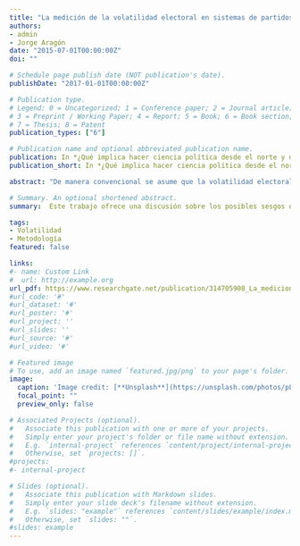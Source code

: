 ```yaml
---
title: "La medición de la volatilidad electoral en sistemas de partidos escasamente institucionalizados"
authors:
- admin
- Jorge Aragón
date: "2015-07-01T00:00:00Z"
doi: ""

# Schedule page publish date (NOT publication's date).
publishDate: "2017-01-01T00:00:00Z"

# Publication type.
# Legend: 0 = Uncategorized; 1 = Conference paper; 2 = Journal article;
# 3 = Preprint / Working Paper; 4 = Report; 5 = Book; 6 = Book section;
# 7 = Thesis; 8 = Patent
publication_types: ["6"]

# Publication name and optional abbreviated publication name.
publication: In *¿Qué implica hacer ciencia política desde el norte y desde el sur?*
publication_short: In *¿Qué implica hacer ciencia política desde el norte y desde el sur?*

abstract: "De manera convencional se asume que la volatilidad electoral mide el grado en que los regímenes políticos competitivos desarrollan patrones estables de competencia intrapartidaria, y que, por lo tanto, una alta volatilidad electoral es un problema para el régimen democrático que la experimenta. Asimismo, durante los últimos años, una cantidad considerable de experiencia empírica muestra altos niveles de volatilidad electoral sobre todo en aquellos países definidos como «nuevas democracias». Entonces, a partir de estas definiciones y constataciones suelen establecerse una serie de conclusiones, la mayor de las veces muy negativas, sobre los regímenes democráticos de los países con altos niveles de volatilidad electoral. Este trabajo ofrece una discusión sobre los posibles sesgos que se generan al medir la volatilidad electoral cuando el sistema de partidos se encuentra escasamente institucionalizado. A partir de una serie de cálculos y ejemplos, tanto en el ámbito nacional como en el subnacional peruano buscamos llamar la atención sobre la urgente necesidad de revisar la manera cómo se han venido midiendo los niveles de volatilidad electoral en países donde con mucha frecuencia varios de los partidos políticos que están presentes en una elección dejan de estarlo en la siguiente"

# Summary. An optional shortened abstract.
summary:  Este trabajo ofrece una discusión sobre los posibles sesgos que se generan al medir la volatilidad electoral cuando el sistema de partidos se encuentra escasamente institucionalizado.

tags:
- Volatilidad
- Metodología
featured: false

links:
#- name: Custom Link
#  url: http://example.org
url_pdf: https://www.researchgate.net/publication/314705908_La_medicion_de_la_Volatilidad_electoral_en_sistemas_de_partidos_escasamente_institucionalizados_Analisis_del_Caso_Peruano
#url_code: '#'
#url_dataset: '#'
#url_poster: '#'
#url_project: ''
#url_slides: ''
#url_source: '#'
#url_video: '#'

# Featured image
# To use, add an image named `featured.jpg/png` to your page's folder. 
image:
  caption: 'Image credit: [**Unsplash**](https://unsplash.com/photos/pLCdAaMFLTE)'
  focal_point: ""
  preview_only: false

# Associated Projects (optional).
#   Associate this publication with one or more of your projects.
#   Simply enter your project's folder or file name without extension.
#   E.g. `internal-project` references `content/project/internal-project/index.md`.
#   Otherwise, set `projects: []`.
#projects:
#- internal-project

# Slides (optional).
#   Associate this publication with Markdown slides.
#   Simply enter your slide deck's filename without extension.
#   E.g. `slides: "example"` references `content/slides/example/index.md`.
#   Otherwise, set `slides: ""`.
#slides: example
---
```

